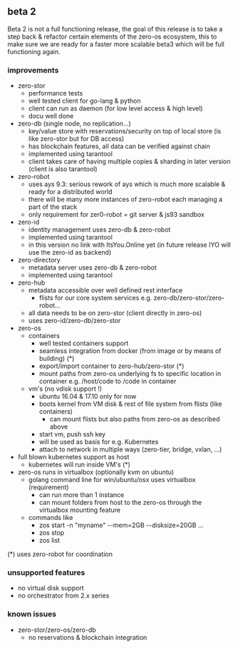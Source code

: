 
## beta 2

Beta 2 is not a full functioning release, the goal of this release is to take a step back & refactor certain elements of the zero-os ecosystem, this to make sure we are ready for a faster more scalable beta3 which will be full functioning again.

### improvements

- zero-stor 
    - performance tests 
    - well tested client for go-lang & python
    - client can run as daemon (for low level access & high level)
    - docu well done
- zero-db (single node, no replication...)
    - key/value store with reservations/security on top of local store (is like zero-stor but for DB access)
    - has blockchain features, all data can be verified against chain
    - implemented using tarantool
    - client takes care of having multiple copies & sharding in later version (client is also tarantool)
- zero-robot
    - uses ays 9.3: serious rework of ays which is much more scalable & ready for a distributed world
    - there will be many more instances of zero-robot each managing a part of the stack
    - only requirement for zer0-robot = git server & js93 sandbox
- zero-id
    - identity management uses zero-db & zero-robot
    - implemented using tarantool
    - in this version no link with ItsYou.Online yet (in future release IYO will use the zero-id as backend)
- zero-directory
    - metadata server uses zero-db & zero-robot
    - implemented using tarantool 
- zero-hub
  - metadata accessible over well defined rest interface
    - flists for our core system services e.g. zero-db/zero-stor/zero-robot...  
  - all data needs to be on zero-stor (client directly in zero-os)
  - uses zero-id/zero-db/zero-stor
- zero-os
  - containers
    - well tested containers support
    - seamless integration from docker (from image or by means of building) (*)
    - export/import container to zero-hub/zero-stor (*)
    - mount paths from zero-os underlying fs to specific location in container e.g. /host/code to /code in container
  - vm's (no vdisk support !)
    - ubuntu 16.04 & 17.10 only for now
    - boots kernel from VM disk & rest of file system from flists (like containers)
       - can mount flists but also paths from zero-os as described above
    - start vm, push ssh key
    - will be used as basis for e.g. Kubernetes
    - attach to network in multiple ways (zero-tier, bridge, vxlan, ...)
- full blown kubernetes support as host
    - kubernetes will run inside VM's (*)
- zero-os runs in virtualbox (optionally kvm on ubuntu)
   - golang command line for win/ubuntu/osx uses virtualbox (requirement)
      - can run more than 1 instance
      - can mount folders from host to the zero-os through the virtualbox mounting feature
   - commands like 
      - zos start -n "myname" --mem=2GB --disksize=20GB ...
      - zos stop
      - zos list
    
(*) uses zero-robot for coordination
    
### unsupported features

- no virtual disk support
- no orchestrator from 2.x series 

### known issues

- zero-stor/zero-os/zero-db
    - no reservations & blockchain integration

